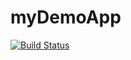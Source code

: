 # myDemoApp

[![Build Status](https://travis-ci.org/YukselKaradeniz/myDemoApp.svg?branch=master)](https://travis-ci.org/YukselKaradeniz/myDemoApp)
